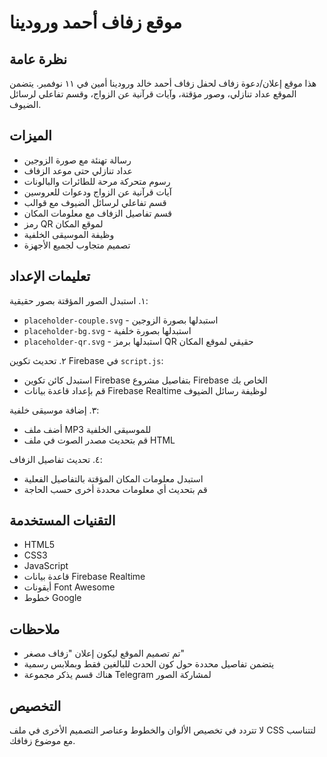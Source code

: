 # موقع زفاف أحمد ورودينا

## نظرة عامة
هذا موقع إعلان/دعوة زفاف لحفل زفاف أحمد خالد ورودينا أمين في ١١ نوفمبر. يتضمن الموقع عداد تنازلي، وصور مؤقتة، وآيات قرآنية عن الزواج، وقسم تفاعلي لرسائل الضيوف.

## الميزات
- رسالة تهنئة مع صورة الزوجين
- عداد تنازلي حتى موعد الزفاف
- رسوم متحركة مرحة للطائرات والبالونات
- آيات قرآنية عن الزواج ودعوات للعروسين
- قسم تفاعلي لرسائل الضيوف مع قوالب
- قسم تفاصيل الزفاف مع معلومات المكان
- رمز QR لموقع المكان
- وظيفة الموسيقى الخلفية
- تصميم متجاوب لجميع الأجهزة

## تعليمات الإعداد
١. استبدل الصور المؤقتة بصور حقيقية:
   - `placeholder-couple.svg` - استبدلها بصورة الزوجين
   - `placeholder-bg.svg` - استبدلها بصورة خلفية
   - `placeholder-qr.svg` - استبدلها برمز QR حقيقي لموقع المكان

٢. تحديث تكوين Firebase في `script.js`:
   - استبدل كائن تكوين Firebase بتفاصيل مشروع Firebase الخاص بك
   - قم بإعداد قاعدة بيانات Firebase Realtime لوظيفة رسائل الضيوف

٣. إضافة موسيقى خلفية:
   - أضف ملف MP3 للموسيقى الخلفية
   - قم بتحديث مصدر الصوت في ملف HTML

٤. تحديث تفاصيل الزفاف:
   - استبدل معلومات المكان المؤقتة بالتفاصيل الفعلية
   - قم بتحديث أي معلومات محددة أخرى حسب الحاجة

## التقنيات المستخدمة
- HTML5
- CSS3
- JavaScript
- قاعدة بيانات Firebase Realtime
- أيقونات Font Awesome
- خطوط Google

## ملاحظات
- تم تصميم الموقع ليكون إعلان "زفاف مصغر"
- يتضمن تفاصيل محددة حول كون الحدث للبالغين فقط وبملابس رسمية
- هناك قسم يذكر مجموعة Telegram لمشاركة الصور

## التخصيص
لا تتردد في تخصيص الألوان والخطوط وعناصر التصميم الأخرى في ملف CSS لتتناسب مع موضوع زفافك.